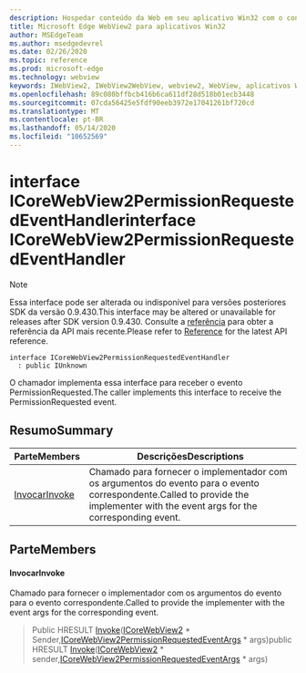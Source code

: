 ```yaml
---
description: Hospedar conteúdo da Web em seu aplicativo Win32 com o controle WebView2 do Microsoft Edge
title: Microsoft Edge WebView2 para aplicativos Win32
author: MSEdgeTeam
ms.author: msedgedevrel
ms.date: 02/26/2020
ms.topic: reference
ms.prod: microsoft-edge
ms.technology: webview
keywords: IWebView2, IWebView2WebView, webview2, WebView, aplicativos Win32, Win32, Edge, ICoreWebView2, ICoreWebView2Host, controle do navegador, HTML Edge
ms.openlocfilehash: 89c080bffbcb416b6ca611df28d518b01ecb3448
ms.sourcegitcommit: 07cda56425e5fdf90eeb3972e17041261bf720cd
ms.translationtype: MT
ms.contentlocale: pt-BR
ms.lasthandoff: 05/14/2020
ms.locfileid: "10652569"
---
```

# <span data-ttu-id="4a1e1-104">interface ICoreWebView2PermissionRequestedEventHandler</span><span class="sxs-lookup"><span data-stu-id="4a1e1-104">interface ICoreWebView2PermissionRequestedEventHandler</span></span> 

> [!NOTE]
> <span data-ttu-id="4a1e1-105">Essa interface pode ser alterada ou indisponível para versões posteriores SDK da versão 0.9.430.</span><span class="sxs-lookup"><span data-stu-id="4a1e1-105">This interface may be altered or unavailable for releases after SDK version 0.9.430.</span></span> <span data-ttu-id="4a1e1-106">Consulte a [referência](../../../webview2-api-reference.md) para obter a referência da API mais recente.</span><span class="sxs-lookup"><span data-stu-id="4a1e1-106">Please refer to [Reference](../../../webview2-api-reference.md) for the latest API reference.</span></span>

```
interface ICoreWebView2PermissionRequestedEventHandler
  : public IUnknown
```

<span data-ttu-id="4a1e1-107">O chamador implementa essa interface para receber o evento PermissionRequested.</span><span class="sxs-lookup"><span data-stu-id="4a1e1-107">The caller implements this interface to receive the PermissionRequested event.</span></span>

## <span data-ttu-id="4a1e1-108">Resumo</span><span class="sxs-lookup"><span data-stu-id="4a1e1-108">Summary</span></span>

 <span data-ttu-id="4a1e1-109">Parte</span><span class="sxs-lookup"><span data-stu-id="4a1e1-109">Members</span></span>                        | <span data-ttu-id="4a1e1-110">Descrições</span><span class="sxs-lookup"><span data-stu-id="4a1e1-110">Descriptions</span></span>
--------------------------------|---------------------------------------------
[<span data-ttu-id="4a1e1-111">Invocar</span><span class="sxs-lookup"><span data-stu-id="4a1e1-111">Invoke</span></span>](#invoke) | <span data-ttu-id="4a1e1-112">Chamado para fornecer o implementador com os argumentos do evento para o evento correspondente.</span><span class="sxs-lookup"><span data-stu-id="4a1e1-112">Called to provide the implementer with the event args for the corresponding event.</span></span>

## <span data-ttu-id="4a1e1-113">Parte</span><span class="sxs-lookup"><span data-stu-id="4a1e1-113">Members</span></span>

#### <span data-ttu-id="4a1e1-114">Invocar</span><span class="sxs-lookup"><span data-stu-id="4a1e1-114">Invoke</span></span> 

<span data-ttu-id="4a1e1-115">Chamado para fornecer o implementador com os argumentos do evento para o evento correspondente.</span><span class="sxs-lookup"><span data-stu-id="4a1e1-115">Called to provide the implementer with the event args for the corresponding event.</span></span>

> <span data-ttu-id="4a1e1-116">Public HRESULT [Invoke](#invoke)([ICoreWebView2](ICoreWebView2.md) \* Sender,[ICoreWebView2PermissionRequestedEventArgs](ICoreWebView2PermissionRequestedEventArgs.md) \* args)</span><span class="sxs-lookup"><span data-stu-id="4a1e1-116">public HRESULT [Invoke](#invoke)([ICoreWebView2](ICoreWebView2.md) \* sender,[ICoreWebView2PermissionRequestedEventArgs](ICoreWebView2PermissionRequestedEventArgs.md) \* args)</span></span>

